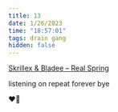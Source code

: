 ```yaml
---
title: 13
date: 1/26/2023
time: "18:57:01"
tags: drain gang
hidden: false
---
```


[Skrillex & Bladee – Real Spring](https://youtu.be/0i4gZ9IE2CI)

listening on repeat forever bye

❤️‍🔥
